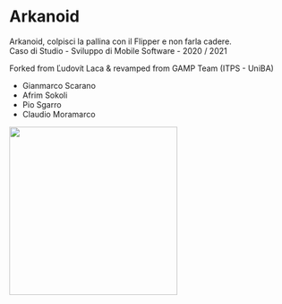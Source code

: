 ﻿# Arkanoid
Arkanoid, colpisci la pallina con il Flipper e non farla cadere.<br />
Caso di Studio - Sviluppo di Mobile Software - 2020 / 2021

Forked from Ľudovít Laca & revamped from GAMP Team (ITPS - UniBA)

- Gianmarco Scarano
- Afrim Sokoli
- Pio Sgarro
- Claudio Moramarco

<img src="https://user-images.githubusercontent.com/38889174/57987417-4647ef00-7a81-11e9-9589-9614bf986706.jpg" width="300">
